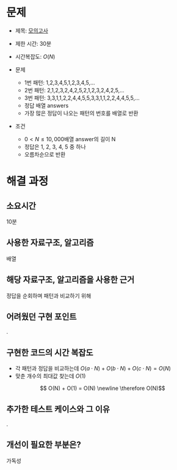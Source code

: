 # 문제
- 제목: [모의고사](https://school.programmers.co.kr/learn/courses/30/lessons/42840)
- 제한 시간: 30분
- 시간복잡도: $O(N)$
- 문제
  - 1번 패턴: 1,2,3,4,5,1,2,3,4,5,...
  - 2번 패턴: 2,1,2,3,2,4,2,5,2,1,2,3,2,4,2,5,...
  - 3번 패턴: 3,3,1,1,2,2,4,4,5,5,3,3,1,1,2,2,4,4,5,5,...
  - 정답 배열 answers
  - 가장 많은 정답이 나오는 패턴의 번호를 배열로 반환

- 조건
  - $0 \lt N \le 10,000 \text{배열 answer의 길이 N}$
  - 정답은 1, 2, 3, 4, 5 중 하나
  - 오름차순으로 반환

# 해결 과정
## 소요시간
10분

## 사용한 자료구조, 알고리즘
배열

## 해당 자료구조, 알고리즘을 사용한 근거
정답을 순회하며 패턴과 비교하기 위해

## 어려웠던 구현 포인트
.

## 구현한 코드의 시간 복잡도
- 각 패턴과 정답을 비교하는데 $O(a \cdot N) + O(b \cdot N) + O(c \cdot N) = O(N)$
- 맞춘 개수의 최대값 찾는데 $O(1)$

$$ O(N) + O(1) = O(N) \newline \therefore O(N)$$

## 추가한 테스트 케이스와 그 이유
.

## 개선이 필요한 부분은?
가독성
